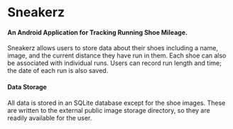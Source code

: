 # Sneakerz

<h4>An Android Application for Tracking Running Shoe Mileage.</h4>
<p>Sneakerz allows users to store data about their shoes including a name, image, and the current distance they have run in them.
Each shoe can also be associated with individual runs. Users can record run length and time; the date of each run is also saved.</p>

<h4>Data Storage</h4>
<p>All data is stored in an SQLite database except for the shoe images. These are written to the external public image storage
directory, so they are readily available for the user.</p>
